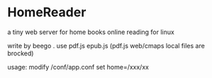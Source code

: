 # HomeReader
a tiny web server for home books online reading for linux

write by beego .
use pdf.js epub.js (pdf.js web/cmaps local files are brocked)

usage:
modify /conf/app.conf set home=/xxx/xx


